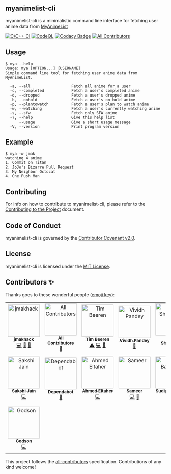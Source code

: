 ## myanimelist-cli

myanimelist-cli is a minimalistic command line interface for fetching user anime data from [MyAnimeList](https://myanimelist.net/)

[![C/C++ CI](https://github.com/jmakhack/mya/actions/workflows/c-cpp.yml/badge.svg?branch=master)](https://github.com/jmakhack/mya/actions/workflows/c-cpp.yml)
[![CodeQL](https://github.com/jmakhack/mya/actions/workflows/codeql-analysis.yml/badge.svg)](https://github.com/jmakhack/mya/actions/workflows/codeql-analysis.yml)
[![Codacy Badge](https://app.codacy.com/project/badge/Grade/a30e5356c06e4381a0b5ea92aba65ada)](https://www.codacy.com/gh/jmakhack/myanimelist-cli/dashboard?utm_source=github.com&amp;utm_medium=referral&amp;utm_content=jmakhack/myanimelist-cli&amp;utm_campaign=Badge_Grade)<!-- ALL-CONTRIBUTORS-BADGE:START - Do not remove or modify this section -->
[![All Contributors](https://img.shields.io/badge/all_contributors-15-orange.svg?style=flat-square)](#contributors-)
<!-- ALL-CONTRIBUTORS-BADGE:END -->

## Usage
```
$ mya --help
Usage: mya [OPTION...] [USERNAME]
Simple command line tool for fetching user anime data from MyAnimeList.

  -a, --all                  Fetch all anime for a user
  -c, --completed            Fetch a user's completed anime
  -d, --dropped              Fetch a user's dropped anime
  -h, --onhold               Fetch a user's on hold anime
  -p, --plantowatch          Fetch a user's plan to watch anime
  -w, --watching             Fetch a user's currently watching anime
  -s, --sfw                  Fetch only SFW anime
  -?, --help                 Give this help list
      --usage                Give a short usage message
  -V, --version              Print program version
```

## Example
```
$ mya -w jmak
watching 4 anime
1. Commit on Titan
2. JoJo's Bizarre Pull Request
3. My Neighbor Octocat
4. One Push Man
```

## Contributing
For info on how to contribute to myanimelist-cli, please refer to the [Contributing to the Project](CONTRIBUTING.md) document.

## Code of Conduct
myanimelist-cli is governed by the [Contributor Covenant v2.0](CODE_OF_CONDUCT.md).

## License
myanimelist-cli is licensed under the [MIT License](LICENSE).

## Contributors ✨

Thanks goes to these wonderful people ([emoji key](https://allcontributors.org/docs/en/emoji-key)):

<!-- ALL-CONTRIBUTORS-LIST:START - Do not remove or modify this section -->
<!-- prettier-ignore-start -->
<!-- markdownlint-disable -->
<table>
  <tbody>
    <tr>
      <td align="center"><a href="https://github.com/jmakhack"><img src="https://avatars.githubusercontent.com/u/1442227?v=4?s=100" width="100px;" alt="jmakhack"/><br /><sub><b>jmakhack</b></sub></a><br /><a href="https://github.com/jmakhack/myanimelist-cli/commits?author=jmakhack" title="Code">💻</a> <a href="#maintenance-jmakhack" title="Maintenance">🚧</a> <a href="https://github.com/jmakhack/myanimelist-cli/commits?author=jmakhack" title="Documentation">📖</a></td>
      <td align="center"><a href="https://allcontributors.org"><img src="https://avatars.githubusercontent.com/u/46410174?v=4?s=100" width="100px;" alt="All Contributors"/><br /><sub><b>All Contributors</b></sub></a><br /><a href="https://github.com/jmakhack/myanimelist-cli/commits?author=all-contributors" title="Documentation">📖</a></td>
      <td align="center"><a href="https://www.linkedin.com/in/tim-beeren-88355615b/"><img src="https://avatars.githubusercontent.com/u/36151761?v=4?s=100" width="100px;" alt="Tim Beeren"/><br /><sub><b>Tim Beeren</b></sub></a><br /><a href="https://github.com/jmakhack/myanimelist-cli/commits?author=TBeeren" title="Tests">⚠️</a> <a href="https://github.com/jmakhack/myanimelist-cli/commits?author=TBeeren" title="Code">💻</a> <a href="https://github.com/jmakhack/myanimelist-cli/commits?author=TBeeren" title="Documentation">📖</a></td>
      <td align="center"><a href="https://vividhpandey.netlify.app/"><img src="https://avatars.githubusercontent.com/u/91251535?v=4?s=100" width="100px;" alt="Vividh Pandey"/><br /><sub><b>Vividh Pandey</b></sub></a><br /><a href="#maintenance-VividhPandey003" title="Maintenance">🚧</a></td>
      <td align="center"><a href="https://github.com/Nikhil-1503"><img src="https://avatars.githubusercontent.com/u/61755381?v=4?s=100" width="100px;" alt="Nikhil Shanbhag"/><br /><sub><b>Nikhil Shanbhag</b></sub></a><br /><a href="#maintenance-Nikhil-1503" title="Maintenance">🚧</a></td>
      <td align="center"><a href="https://adityaj7.github.io/"><img src="https://avatars.githubusercontent.com/u/42397096?v=4?s=100" width="100px;" alt="Aditya Jetely"/><br /><sub><b>Aditya Jetely</b></sub></a><br /><a href="#maintenance-AdityaJ7" title="Maintenance">🚧</a></td>
      <td align="center"><a href="https://muriloucolouco.github.io/"><img src="https://avatars.githubusercontent.com/u/58440129?v=4?s=100" width="100px;" alt="Murilo Leandro"/><br /><sub><b>Murilo Leandro</b></sub></a><br /><a href="https://github.com/jmakhack/myanimelist-cli/commits?author=MuriloucoLouco" title="Code">💻</a> <a href="#maintenance-MuriloucoLouco" title="Maintenance">🚧</a></td>
    </tr>
    <tr>
      <td align="center"><a href="https://github.com/Sakshi-75"><img src="https://avatars.githubusercontent.com/u/20265098?v=4?s=100" width="100px;" alt="Sakshi Jain"/><br /><sub><b>Sakshi Jain</b></sub></a><br /><a href="https://github.com/jmakhack/myanimelist-cli/commits?author=Sakshi-75" title="Code">💻</a></td>
      <td align="center"><a href="https://github.com/features/security"><img src="https://avatars.githubusercontent.com/u/27347476?v=4?s=100" width="100px;" alt="Dependabot"/><br /><sub><b>Dependabot</b></sub></a><br /><a href="#maintenance-dependabot" title="Maintenance">🚧</a></td>
      <td align="center"><a href="https://www.linkedin.com/in/ahmedheltaher/"><img src="https://avatars.githubusercontent.com/u/42752070?v=4?s=100" width="100px;" alt="Ahmed Eltaher"/><br /><sub><b>Ahmed Eltaher</b></sub></a><br /><a href="https://github.com/jmakhack/myanimelist-cli/commits?author=ahmedheltaher" title="Code">💻</a></td>
      <td align="center"><a href="https://github.com/sameersecond"><img src="https://avatars.githubusercontent.com/u/101405993?v=4?s=100" width="100px;" alt="Sameer"/><br /><sub><b>Sameer</b></sub></a><br /><a href="https://github.com/jmakhack/myanimelist-cli/commits?author=sameersecond" title="Code">💻</a> <a href="https://github.com/jmakhack/myanimelist-cli/commits?author=sameersecond" title="Documentation">📖</a></td>
      <td align="center"><a href="https://portfolio-metaloopa.vercel.app/"><img src="https://avatars.githubusercontent.com/u/70171925?v=4?s=100" width="100px;" alt="Sudip Banerjee"/><br /><sub><b>Sudip Banerjee</b></sub></a><br /><a href="https://github.com/jmakhack/myanimelist-cli/commits?author=metal-oopa" title="Code">💻</a></td>
      <td align="center"><a href="https://github.com/The-Debarghya"><img src="https://avatars.githubusercontent.com/u/79015784?v=4?s=100" width="100px;" alt="Debarghya Maitra"/><br /><sub><b>Debarghya Maitra</b></sub></a><br /><a href="https://github.com/jmakhack/myanimelist-cli/commits?author=The-Debarghya" title="Code">💻</a> <a href="https://github.com/jmakhack/myanimelist-cli/commits?author=The-Debarghya" title="Documentation">📖</a></td>
      <td align="center"><a href="https://github.com/j-karthik"><img src="https://avatars.githubusercontent.com/u/26465882?v=4?s=100" width="100px;" alt="Karthik"/><br /><sub><b>Karthik</b></sub></a><br /><a href="https://github.com/jmakhack/myanimelist-cli/commits?author=j-karthik" title="Code">💻</a></td>
    </tr>
    <tr>
      <td align="center"><a href="https://github.com/Godson-Gnanaraj"><img src="https://avatars.githubusercontent.com/u/30664729?v=4?s=100" width="100px;" alt="Godson"/><br /><sub><b>Godson</b></sub></a><br /><a href="https://github.com/jmakhack/myanimelist-cli/commits?author=Godson-Gnanaraj" title="Code">💻</a></td>
    </tr>
  </tbody>
</table>

<!-- markdownlint-restore -->
<!-- prettier-ignore-end -->

<!-- ALL-CONTRIBUTORS-LIST:END -->

This project follows the [all-contributors](https://github.com/all-contributors/all-contributors) specification. Contributions of any kind welcome!
